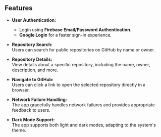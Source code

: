 
## Features

- **User Authentication:**
  - Login using **Firebase Email/Password Authentication**.
  - **Google Login** for a faster sign-in experience.

- **Repository Search:**  
  Users can search for public repositories on GitHub by name or owner.

- **Repository Details:**  
  View details about a specific repository, including the name, owner, description, and more.

- **Navigate to GitHub:**  
  Users can click a link to open the selected repository directly in a browser.

- **Network Failure Handling:**  
  The app gracefully handles network failures and provides appropriate feedback to users.

- **Dark Mode Support:**  
  The app supports both light and dark modes, adapting to the system's theme.


